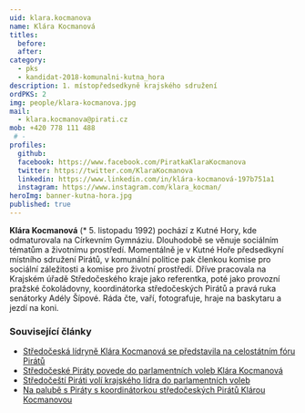 ```yaml
---
uid: klara.kocmanova
name: Klára Kocmanová
titles: 
  before: 
  after: 
category:
  - pks
  - kandidat-2018-komunalni-kutna_hora
description: 1. místopředsedkyně krajského sdružení
ordPKS: 2
img: people/klara-kocmanova.jpg
mail:
  - klara.kocmanova@pirati.cz
mob: +420 778 111 488
 # -
profiles:
  github:
  facebook: https://www.facebook.com/PiratkaKlaraKocmanova
  twitter: https://twitter.com/KlaraKocmanova
  linkedin: https://www.linkedin.com/in/klára-kocmanová-197b751a1
  instagram: https://www.instagram.com/klara_kocman/
heroImg: banner-kutna-hora.jpg
published: true
---
```


**Klára Kocmanová** (* 5. listopadu 1992) pochází z Kutné Hory, kde odmaturovala na Církevním Gymnáziu. Dlouhodobě se věnuje sociálním tématům a životnímu prostředí. Momentálně je v Kutné Hoře předsedkyní místního sdružení Pirátů, v komunální politice pak členkou komise pro sociální záležitosti a komise pro životní prostředí. Dříve pracovala na Krajském úřadě Středočeského kraje jako referentka, poté jako provozní pražské čokoládovny, koordinátorka středočeských Pirátů a pravá ruka senátorky Adély Šípové. Ráda čte, vaří, fotografuje, hraje na baskytaru a jezdí na koni.

### Související články
* [Středočeská lídryně Klára Kocmanová se představila na celostátním fóru Pirátů](/aktuality/stredoceska-lidryne-klara-kocmanova-se-predstavila-na-celostatnim-foru-piratu.html)
* [Středočeské Piráty povede do parlamentních voleb Klára Kocmanová](/aktuality/stredoceske-piraty-povede-do-voleb-klara-kocmanova.html)
* [Středočeští Piráti volí krajského lídra do parlamentních voleb](/aktuality/stredocesti-pirati-voli-krajskeho-lidra-do-parlamentnich-voleb.html)
* [Na palubě s Piráty s koordinátorkou středočeských Pirátů Klárou Kocmanovou](/aktuality/na-palube-s-piraty-s-koordinatorkou-stredoceskych-piratu-klarou-kocmanovou.html)
